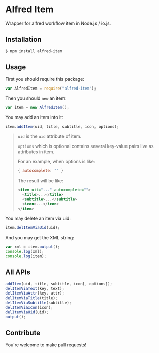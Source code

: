 # Alfred Item

Wrapper for alfred workflow item in Node.js / io.js.

## Installation

```sh
$ npm install alfred-item
```

## Usage

First you should require this package:

```javascript
var AlfredItem = require("alfred-item");
```

Then you should `new` an item:

```javascript
var item = new AlfredItem();
```

You may add an item into it:

```javascript
item.addItem(uid, title, subtitle, icon, options);
```

> `uid` is the `uid` attribute of item.
>
> `options` which is optional contains several key-value pairs live as attributes in item.
> 
> For an example, when options is like:
>
> ```javascript
> { autocomplete: "" }
> ```
>
> The result will be like:
>
> ```xml
> <item uit="..." autocomplete="">
>   <title>...</title>
>   <subtitle>...</subtitle>
>   <icon>...</icon>
> </item>
> ```

You may delete an item via uid:

```javascript
item.delItemViaUid(uid);
```

And you may get the XML string:

```javascript
var xml = item.output();
console.log(xml);
console.log(item);
```

## All APIs

```javascript
addItem(uid, title, subtitle, icon[, options]);
delItemViaText(key, text);
delItemViaAttr(key, attr);
delItemViaTitle(title);
delItemViaSubtitle(subtitle);
delItemViaIcon(icon);
delItemViaUid(uid);
output();
```

## Contribute

You're welcome to make pull requests!

